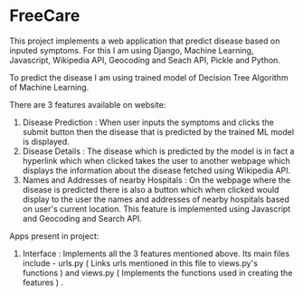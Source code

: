 # FreeCare

This project implements a web application that predict disease based on inputed symptoms. For this I am using Django, Machine Learning, Javascript, Wikipedia API, Geocoding and Seach API, Pickle and Python.

To predict the disease I am using trained model of Decision Tree Algorithm of Machine Learning.

There are 3 features available on website:

1) Disease Prediction : When user inputs the symptoms and clicks the submit button then the disease that is predicted by the trained ML model is displayed.
2) Disease Details : The disease which is predicted by the model is in fact a hyperlink which when clicked takes the user to another webpage which displays the information about the disease fetched using Wikipedia API.
3) Names and Addresses of nearby Hospitals : On the webpage where the disease is predicted there is also a button which when clicked would display to the user the names and addresses of nearby hospitals based on user's current location. This feature is implemented using Javascript and Geocoding and Search API.

Apps present in project:

1) Interface : Implements all the 3 features mentioned above. Its main files include - urls.py ( Links urls mentioned in this file to views.py's functions ) and views.py ( Implements the functions used in creating the features ) .

